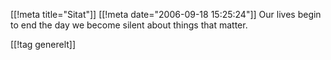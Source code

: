 [[!meta  title="Sitat"]]
[[!meta  date="2006-09-18 15:25:24"]]
Our lives begin to end the day we become silent about things that matter.

[[!tag  generelt]]